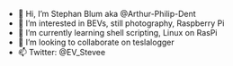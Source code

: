 - 👋 Hi, I’m Stephan Blum aka @Arthur-Philip-Dent 
- 👀 I’m interested in BEVs, still photography, Raspberry Pi
- 🌱 I’m currently learning shell scripting, Linux on RasPi
- 💞️ I’m looking to collaborate on teslalogger
- 📫 Twitter: @EV_Stevee  
<!---
Arthur-Philip-Dent/Arthur-Philip-Dent is a ✨ special ✨ repository because its `README.md` (this file) appears on your GitHub profile.
You can click the Preview link to take a look at your changes.
--->
